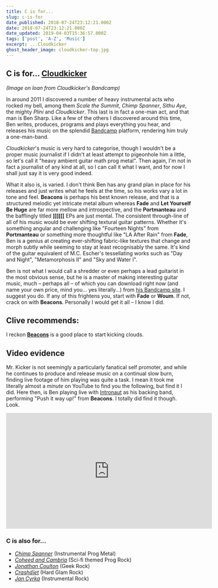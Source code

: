```yaml
---
title: C is for...
slug: c-is-for
date_published: 2018-07-24T23:12:21.000Z
date: 2018-07-24T23:12:21.000Z
date_updated: 2019-04-03T15:36:57.000Z
tags: ['post', 'A-Z', 'Music']
excerpt: ...Cloudkicker
ghost_header_image: cloudkicker-top.jpg
---
```


## C is for… [Cloudkicker](http://cloudkickermusic.com/)

*(Image on loan from Cloudkicker's Bandcamp)*

In around 2011 I discovered a number of heavy instrumental acts who rocked my bell, among them *Scale the Summit*, *Chimp Spanner*, *Sithu Aye*, the mighty *Plini* and *Cloudkicker*. This last is in fact a one-man act, and that man is Ben Sharp. Like a few of the others I discovered around this time, Ben writes, produces, programs and plays everything you hear, and releases his music on the splendid [Bandcamp](https://bandcamp.com/) platform, rendering him truly a one-man-band.

*Cloudkicker*'s music is very hard to categorise, though I wouldn't be a proper music journalist if I didn't at least attempt to pigeonhole him a little, so let's call it "heavy ambient guitar math prog metal". Then again, I'm not in fact a journalist of any kind at all, so I can call it what I want, and for now I shall just say it is very good indeed.

What it also is, is varied. I don't think Ben has any grand plan in place for his releases and just writes what he feels at the time, so his works vary a lot in tone and feel. **Beacons** is perhaps his best known release, and that is a structured melodic yet intricate metal album whereas **Fade** and **Let Yourself Be Huge** are far more mellow and introspective, and the **Portmanteau** and the bafflingly titled **]]][[[** EPs are just mental. The consistent through-line of all of his music would be ever shifting textural guitar patterns. Whether it's something angular and challenging like "Fourteen Nights" from **Portmanteau** or something more thoughtful like "LA After Rain" from **Fade**, Ben is a genius at creating ever-shifting fabric-like textures that change and morph subtly while seeming to stay at least recognisably the same. It's kind of the guitar equivalent of M.C. Escher's tessellating works such as "Day and Night", "Metamorphosis II" and "Sky and Water I".

Ben is not what I would call a shredder or even perhaps a lead guitarist in the most obvious sense, but he is a master of making interesting guitar music, much – perhaps all – of which you can download right now (and name your own price, mind you… yes literally…) from [his Bandcamp site](https://cloudkickermusic.com/music). I suggest you do. If any of this frightens you, start with **Fade** or **Woum**. If not, crack on with **Beacons**. Personally I would get it all – I know I did.

## Clive recommends:

I reckon [**Beacons**](https://cloudkickermusic.com/album/beacons) is a good place to start kicking clouds.

## Video evidence

Mr. Kicker is not seemingly a particularly fanatical self promoter, and while he continues to produce and release music on a continual slow burn, finding live footage of him playing was quite a task. I mean it took me literally almost a *minute* on YouTube to find you the following, but find it I did. Here then, is Ben playing live with [Intronaut](https://en.wikipedia.org/wiki/Intronaut) as his backing band, performing "Push it way up!" from **Beacons**. I totally did find it though. Look.

<iframe width="560" height="315" src="https://www.youtube.com/embed/SDeK2QRLuHg" title="YouTube video player" frameborder="0" allow="accelerometer; autoplay; clipboard-write; encrypted-media; gyroscope; picture-in-picture; web-share" allowfullscreen></iframe>

### C is also for…

- *[Chimp Spanner](https://en.wikipedia.org/wiki/Paul_Ortiz_(musician))* (Instrumental Prog Metal)
- *[Coheed and Cambria](https://en.wikipedia.org/wiki/Coheed_and_Cambria)* (Sci-fi themed Prog Rock)
- *[Jonathan Coulton](https://en.wikipedia.org/wiki/Jonathan_Coulton)* (Geek Rock)
- *[Crashdïet](https://en.wikipedia.org/wiki/Crashd%C3%AFet)* (Hard Glam Rock)
- *[Jan Cyrka](https://www.last.fm/music/Jan+Cyrka/+wiki)* (Instrumental Rock)
